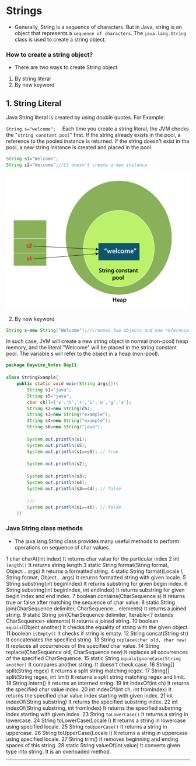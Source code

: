 # Strings
* Generally, String is a sequence of characters. But in Java, string is an object that represents a `sequence of characters`. The `java.lang.String` class is used to create a string object.

### How to create a string object?
* There are two ways to create String object:
1. By string literal
2. By new keyword
   
## 1. String Literal
Java String literal is created by using double quotes. For Example:

`String s="welcome";  `
Each time you create a string literal, the JVM checks the "`string constant pool`" first. If the string already exists in the pool, a reference to the pooled instance is returned. If the string doesn't exist in the pool, a new string instance is created and placed in the pool.
```java
String s1="Welcome";  
String s2="Welcome";//It doesn't create a new instance 
```
![](2023-08-11-19-01-31.png)



2. By new keyword
```java
String s=new String("Welcome");//creates two objects and one reference variable  
```
In such case, JVM will create a new string object in normal (non-pool) heap memory, and the literal "Welcome" will be placed in the string constant pool. The variable s will refer to the object in a heap (non-pool).

```java
package Daywise_Notes.Day11;

class StringExample{
    public static void main(String args[]){
        String s1="java";
        String s5="java";
        char ch[]={'s','t','r','i','n','g','s'};
        String s2=new String(ch);
        String s3=new String("example");
        String s4=new String("example");
        String s6=new String("java");

        System.out.println(s1);
        System.out.println(s5);
        System.out.println(s1==s5); // true

        System.out.println(s2);

        System.out.println(s3);
        System.out.println(s4);
        System.out.println(s3==s4); // false

        ///
        System.out.println(s1==s6); // false
    }}

```
### Java String class methods
* The java.lang.String class provides many useful methods to perform operations on sequence of char values.

1	char charAt(int index)	It returns char value for the particular index
2	int `length()`	It returns string length
3	static String format(String format, Object... args)	It returns a formatted string.
4	static String format(Locale l, String format, Object... args)	It returns formatted string with given locale.
5	String substring(int beginIndex)	It returns substring for given begin index.
6	String substring(int beginIndex, int endIndex)	It returns substring for given begin index and end index.
7	boolean contains(CharSequence s)	It returns true or false after matching the sequence of char value.
8	static String join(CharSequence delimiter, CharSequence... elements)	It returns a joined string.
9	static String join(CharSequence delimiter, Iterable<? extends CharSequence> elements)	It returns a joined string.
10	boolean `equals`(Object another)	It checks the equality of string with the given object.
11	boolean `isEmpty()`	It checks if string is empty.
12	String concat(String str)	It concatenates the specified string.
13	String `replace(char old, char new)`	It replaces all occurrences of the specified char value.
14	String replace(CharSequence old, CharSequence new)	It replaces all occurrences of the specified CharSequence.
15	static String `equalsIgnoreCase(String another)`	It compares another string. It doesn't check case.
16	String[] split(String regex)	It returns a split string matching regex.
17	String[] split(String regex, int limit)	It returns a split string matching regex and limit.
18	String intern()	It returns an interned string.
19	int indexOf(int ch)	It returns the specified char value index.
20	int indexOf(int ch, int fromIndex)	It returns the specified char value index starting with given index.
21	int indexOf(String substring)	It returns the specified substring index.
22	int indexOf(String substring, int fromIndex)	It returns the specified substring index starting with given index.
23	String `toLowerCase()`	It returns a string in lowercase.
24	String toLowerCase(Locale l)	It returns a string in lowercase using specified locale.
25	String `toUpperCase()`	It returns a string in uppercase.
26	String toUpperCase(Locale l)	It returns a string in uppercase using specified locale.
27	String trim()	It removes beginning and ending spaces of this string.
28	static String valueOf(int value)	It converts given type into string. It is an overloaded method.

---
